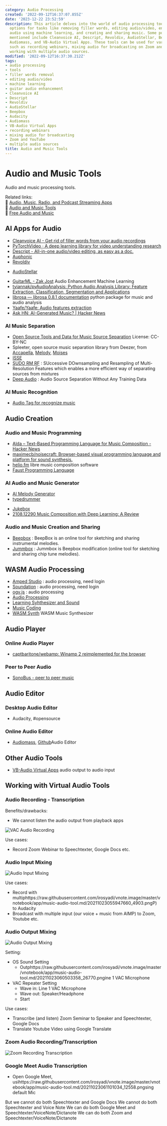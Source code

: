 ```yaml
---
category: Audio Processing
created: '2022-09-12T16:37:07.855Z'
date: '2023-12-22 23:52:59'
description: This article delves into the world of audio processing tools, exploring
  options for tasks like removing filler words, editing audio/video, enhancing guitar
  audio using machine learning, and creating and sharing music. Some popular tools
  mentioned include Cleanvoice AI, Descript, Revoldiv, AudioStellar, Beepbox, Audacity,
  Audiomass, and VB-Audio Virtual Apps. These tools can be used for various purposes
  such as recording webinars, mixing audio for broadcasting on Zoom and YouTube, and
  working with multiple audio sources.
modified: '2022-09-12T16:37:30.212Z'
tags:
- audio processing
- tools
- filler words removal
- editing audio/video
- machine learning
- guitar audio enhancement
- Cleanvoice AI
- Descript
- Revoldiv
- AudioStellar
- Beepbox
- Audacity
- Audiomass
- VB-Audio Virtual Apps
- recording webinars
- mixing audio for broadcasting
- Zoom and YouTube
- multiple audio sources
title: Audio and Music Tools
---
```



# Audio and Music Tools

Audio and music processing tools.

Related links:  
🔗 [Audio, Music, Radio, and Podcast Streaming Apps](/app/audio-streaming)  
🔗 [Audio and Music Tools](/app/audio-tool)  
🔗 [Free Audio and Music](/app/free-audio)  

## AI Apps for Audio
- [Cleanvoice AI - Get rid of filler words from your audio recordings](https://cleanvoice.ai/)
- [PyTorchVideo · A deep learning library for video understanding research](https://pytorchvideo.org/)
- [Descript - All-in-one audio/video editing, as easy as a doc.](https://www.descript.com/)
- [Auphonic](https://auphonic.com/landing)
- [Revoldiv](https://revoldiv.com/)
* [AudioStellar](http://www.audiostellar.xyz/)
- [GuitarML - Zak Jost](https://blog.zakjost.com/post/guitarml/) Audio Enhancement Machine Learning
- [tyiannak/pyAudioAnalysis: Python Audio Analysis Library: Feature Extraction, Classification, Segmentation and Applications](https://github.com/tyiannak/pyAudioAnalysis)
- [librosa — librosa 0.8.1 documentation](https://librosa.org/doc/latest/index.html) python package for music and audio analysis
- [Yaafe/Yaafe: Audio features extraction](https://github.com/Yaafe/Yaafe)
- [Ask HN: AI-Generated Music? | Hacker News](https://news.ycombinator.com/item?id=31968456)

### AI Music Separation
- [Open Source Tools and Data for Music Source Separation](https://source-separation.github.io/tutorial/landing.html) License: CC-BY-NC
- Spleeter, open source music separation library from Deezer, from [Accapella](https://www.acapella-extractor.com/), [Melody](https://melody.ml/), [Moises](https://moises.ai/)
- [ISSE](https://github.com/linuxmao-org/ISSE)
- [SUDO RM RF](https://github.com/etzinis/sudo_rm_rf) : SUccessive DOwnsampling and Resampling of Multi-Resolution Features which enables a more efficient way of separating sources from mixtures
- [Deep Audio](https://github.com/adobe/Deep-Audio-Prior) : Audio Source Separation Without Any Training Data 

### AI Music Recognition
- [Audio Tag for recognize music](https://audiotag.info/)

## Audio Creation
### Audio and Music Programming
- [Alda – Text-Based Programming Language for Music Composition - Hacker News](https://news.ycombinator.com/item?id=28198641)
- [maximecb/noisecraft: Browser-based visual programming language and platform for sound synthesis.](https://github.com/maximecb/noisecraft)
- [helio.fm](https://helio.fm/) libre music composition software
- [Faust Programming Language](https://faust.grame.fr/)

### AI Audio and Music Generator
* [AI Melody Generator](https://dopeloop.ai/melody-generator/)
* [typedrummer](http://typedrummer.com/)
- [Jukebox](https://openai.com/blog/jukebox/)
- [2108.12290 Music Composition with Deep Learning: A Review](https://arxiv.org/abs/2108.12290)

### Audio and Music Creation and Sharing
- [Beepbox](https://beepbox.co/) : BeepBox is an online tool for sketching and sharing instrumental melodies. 
- [Jummbox](https://jummbus.bitbucket.io) : Jummbox is Beepbox modification (online tool for sketching and sharing chip tune melodies).

## WASM Audio Processing
- [Amped Studio](https://ampedstudio.com/) : audio processing, need login
- [Soundation](https://soundation.com/) : audio processing, need login
- [ogv.js](https://brionv.com/misc/ogv.js/demo/) : audio processing
- [Audio Processing](https://www.webaudiomodules.org/)
- [Learning Syhthesizer and Sound](https://learningsynths.ableton.com/)
- [Music Coding](https://petersalomonsen.com/webassemblymusic/livecodev1/?gist=ea73551e352440d5f470c6af89d7fe7c)
- [WASM Synth](https://timdaub.github.io/wasm-synth/) WASM Music Synthesizer

## Audio Player
### Online Audio Player
- [captbaritone/webamp: Winamp 2 reimplemented for the browser](https://github.com/captbaritone/webamp)

### Peer to Peer Audio
* [SonoBus - peer to peer music](https://sonobus.net/)

## Audio Editor
### Desktop Audio Editor
- Audacity, #opensource

### Online Audio Editor
- [Audiomass](https://audiomass.co/), [Github](https://github.com/pkalogiros/audiomass)Audio Editor 

## Other Audio Tools
- [VB-Audio Virtual Apps](https://vb-audio.com/Cable/) audio output to audio input

## Working with Virtual Audio Tools
### Audio Recording - Transcription

Benefits/drawbacks:

- We cannot listen the audio output from playback apps

![VAC Audio Recording](_v_images/20211023055131420_4883.png)

Use cases:

- Record Zoom Webinar to Speechtexter, Google Docs etc.

### Audio Input Mixing

![Audio Input Mixing](_v_images/20211023055947660_4903.png)

Use cases:

- Record with multiphttps://raw.githubusercontent.com/irosyadi/vnote.image/master/vnotebook/app/music-audio-tool.md/20211023055947660_4903.pngP) to Audacity
- Broadcast with multiple input (our voice + music from AIMP) to Zoom, Youtube etc.

### Audio Output Mixing

![Audio Output Mixing](_v_images/20211023060503358_26770.png)


Setting:

- OS Sound Setting
    - Outphttps://raw.githubusercontent.com/irosyadi/vnote.image/master/vnotebook/app/music-audio-tool.md/20211023060503358_26770.pngine 1 VAC Microphone
- VAC Repeater Setting
    - Wave in: Line 1 VAC Microphone
    - Wave out: Speaker/Headphone
    - Start

Use cases:

- Transcribe (and listen) Zoom Seminar to Speaker and Speechtexter, Google Docs
- Translate Youtube Video using Google Translate

### Zoom Audio Recording/Transcription

![Zoom Recording Transcription](_v_images/20211023061101034_12558.png)

### Google Meet Audio Transcription

- Open Google Meet, usihttps://raw.githubusercontent.com/irosyadi/vnote.image/master/vnotebook/app/music-audio-tool.md/20211023061101034_12558.pngsing default Mic

But we cannot do both Speechtexter and Google Docs
We cannot do both Speechtexter and Voice Note
We can do both Google Meet and Speechtexter/VoiceNote/Dictanote
We can do both Zoom and Speechtexter/VoiceNote/Dictanote

